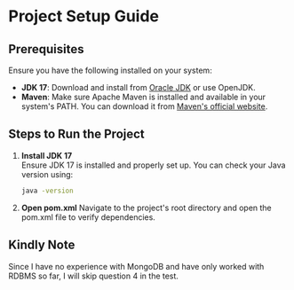# Project Setup Guide

## Prerequisites
Ensure you have the following installed on your system:
- **JDK 17**: Download and install from [Oracle JDK](https://www.oracle.com/java/technologies/javase/jdk17-archive-downloads.html) or use OpenJDK.
- **Maven**: Make sure Apache Maven is installed and available in your system's PATH. You can download it from [Maven's official website](https://maven.apache.org/download.cgi).

## Steps to Run the Project

1. **Install JDK 17**  
   Ensure JDK 17 is installed and properly set up. You can check your Java version using:
   ```sh
   java -version

2. **Open pom.xml**
   Navigate to the project's root directory and open the pom.xml file to verify dependencies.

## Kindly Note
Since I have no experience with MongoDB and have only worked with RDBMS so far, I will skip question 4 in the test.
